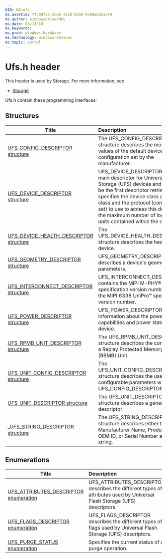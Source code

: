 ```yaml
---
UID: NA:ufs
ms.assetid: 77c0dfa6-2ceb-31c0-bda9-4c80a5be1c49
ms.author: windowsdriverdev
ms.date: 03/13/18
ms.keywords: 
ms.prod: windows-hardware
ms.technology: windows-devices
ms.topic: portal
---
```


# Ufs.h header



This header is used by Storage. For more information, see
- [Storage](../_storage/index.md)

Ufs.h contain these programming interfaces:


## Structures

| Title   | Description   |
| ---- |:---- |
| [UFS_CONFIG_DESCRIPTOR structure](ns-ufs-ufs_config_descriptor.md) | The UFS_CONFIG_DESCRIPTOR structure describes the modifiable values of the default device configuration set by the manufacturer. |
| [UFS_DEVICE_DESCRIPTOR structure](ns-ufs-ufs_device_descriptor.md) | UFS_DEVICE_DESCRIPTOR is the main descriptor for Universal Flash Storage (UFS) devices and should be the first descriptor retrieved as it specifies the device class and sub-class and the protocol (command set) to use to access this device and the maximum number of logical units contained within the device. |
| [UFS_DEVICE_HEALTH_DESCRIPTOR structure](ns-ufs-ufs_device_health_descriptor.md) | The UFS_DEVICE_HEALTH_DESCRIPTOR structure describes the health of a device. |
| [UFS_GEOMETRY_DESCRIPTOR structure](ns-ufs-ufs_geometry_descriptor.md) | UFS_GEOMETRY_DESCRIPTOR describes a device's geometric parameters. |
| [UFS_INTERCONNECT_DESCRIPTOR structure](ns-ufs-ufs_interconnect_descriptor.md) | UFS_INTERCONNECT_DESCRIPTOR contains the MIPI M-PHY® specification version number and the MIPI 6338 UniPro℠ specification version number. |
| [UFS_POWER_DESCRIPTOR structure](ns-ufs-ufs_power_descriptor.md) | UFS_POWER_DESCRIPTOR contains information about the power capabilities and power states of the device. |
| [UFS_RPMB_UNIT_DESCRIPTOR structure](ns-ufs-ufs_rpmb_unit_descriptor.md) | The UFS_RPMB_UNIT_DESCRIPTOR structure describes the contents of a Replay Protected Memory Block (RBMB) Unit. |
| [UFS_UNIT_CONFIG_DESCRIPTOR structure](ns-ufs-ufs_unit_config_descriptor.md) | The UFS_UNIT_CONFIG_DESCRIPTOR structure describes the user configurable parameters within the UFS_CONFIG_DESCRIPTOR. |
| [UFS_UNIT_DESCRIPTOR structure](ns-ufs-ufs_unit_descriptor.md) | The UFS_UNIT_DESCRIPTOR structure describes a generic unit descriptor. |
| [_UFS_STRING_DESCRIPTOR structure](ns-ufs-_ufs_string_descriptor.md) | The UFS_STRING_DESCRIPTOR structure describes either the Manufacturer Name, Product Name, OEM ID, or Serial Number as a string. |

## Enumerations

| Title   | Description   |
| ---- |:---- |
| [UFS_ATTRIBUTES_DESCRIPTOR enumeration](ne-ufs-ufs_attributes_descriptor.md) | UFS_ATTRIBUTES_DESCRIPTOR describes the different types of attributes used by Universal Flash Storage (UFS) descriptors. |
| [UFS_FLAGS_DESCRIPTOR enumeration](ne-ufs-ufs_flags_descriptor.md) | UFS_FLAGS_DESCRIPTOR describes the different types of flags used by Universal Flash Storage (UFS) descriptors. |
| [UFS_PURGE_STATUS enumeration](ne-ufs-ufs_purge_status.md) | Specifies the current status of a purge operation. |
